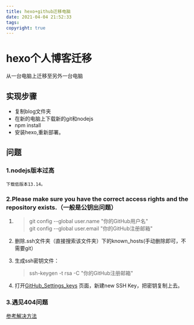 ```yaml
---
title: hexo+github迁移电脑
date: 2021-04-04 21:52:33
tags:
copyright: true
---
```

# hexo个人博客迁移
从一台电脑上迁移至另外一台电脑
 <!-- more -->
## 实现步骤
* 复制blog文件夹
* 在新的电脑上下载新的git和nodejs
* npm install
* 安装hexo,重新部署。
## 问题
### 1.nodejs版本过高
    下载低版本13.14。
### 2.Please make sure you have the correct access rights and the repository exists.（一般是公钥出问题） 
1. >git config --global user.name "你的GitHub用户名"  
    >git config --global user.email "你的GitHub注册邮箱"  

2. 删除.ssh文件夹（直接搜索该文件夹）下的known_hosts(手动删除即可，不需要git）
3. 生成ssh密钥文件：  
    >ssh-keygen -t rsa -C "你的GitHub注册邮箱"   

4. 打开[GitHub_Settings_keys](https://github.com/settings/keys") 页面，新建new SSH Key，把密钥复制上去。
### 3.遇见404问题
[参考解决方法]("https://www.jianshu.com/p/2349c763cc02?utm_campaign=maleskine&utm_content=note&utm_medium=seo_notes&utm_source=recommendation")
